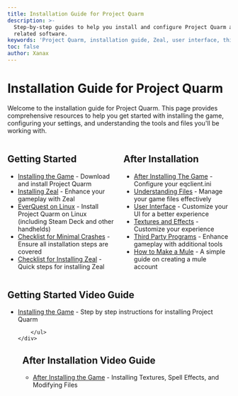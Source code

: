 ```yaml
---
title: Installation Guide for Project Quarm
description: >-
  Step-by-step guides to help you install and configure Project Quarm and
  related software.
keywords: 'Project Quarm, installation guide, Zeal, user interface, third party programs'
toc: false
author: Xanax
---
```


# Installation Guide for Project Quarm

Welcome to the installation guide for Project Quarm. This page provides comprehensive resources to help you get started with installing the game, configuring your settings, and understanding the tools and files you'll be working with.

<div style="display: flex;">
    <div style="flex: 1; margin-right: 10px;">
        <h2>Getting Started</h2>
        <ul>
            <li><a href="{{ 'installing-the-game' | relative_url }}">Installing the Game</a> - Download and install Project Quarm</li>
            <li><a href="{{ 'installing-the-game#step-4-installing-zeal-' | relative_url }}">Installing Zeal</a> - Enhance your gameplay with Zeal</li>
            <li><a href="https://quarm.guide/2024/09/13/linux-and-steam-deck-install-guide/">EverQuest on Linux</a> - Install Project Quarm on Linux (including Steam Deck and other handhelds)</li>
            <li><a href="https://quarm.guide/2024/04/20/xanaxs-checklist-for-minimal-crashes/">Checklist for Minimal Crashes</a> - Ensure all installation steps are covered</li>
            <li><a href="https://quarm.guide/2024/10/05/xanaxs-checklist-for-zeal/">Checklist for Installing Zeal</a> - Quick steps for installing Zeal</li>
        </ul>
    </div>
    <div style="flex: 1; margin-left: 10px;">
        <h2>After Installation</h2>
        <ul>
            <li><a href="{{ 'after-installing-the-game' | relative_url }}">After Installing The Game</a> - Configure your eqclient.ini</li>
            <li><a href="{{ 'after-installing-the-game#characters-logs-spell-sets-and-screenshots' | relative_url }}">Understanding Files</a> - Manage your game files effectively</li>
            <li><a href="{{ 'after-installing-the-game#controlling-your-user-interface' | relative_url }}">User Interface</a> - Customize your UI for a better experience</li>
            <li><a href="{{ 'textures-and-effects' | relative_url }}">Textures and Effects</a> - Customize your experience</li>
            <li><a href="{{ 'third-party-programs' | relative_url }}">Third Party Programs</a> - Enhance gameplay with additional tools</li>
            <li><a href="https://quarm.guide/2024/07/09/how-to-make-a-mule/">How to Make a Mule</a> - A simple guide on creating a mule account</li>
        </ul>
    </div>
</div>

<div style="display: flex;">
    <div style="flex: 1; margin-right: 10px;">
        <h2>Getting Started Video Guide</h2>
        <ul>
            <li><a href="https://www.youtube.com/watch?v=aM0MX67me5Y" aria-label="Installing the Game - Step by step instructions for installing Project Quarm">Installing the Game</a> - Step by step instructions for installing Project Quarm</li>
            
        </ul>
    </div>
   <div style="flex: 1; margin-left: 10px;">
        <h2>After Installation Video Guide</h2>
        <ul>
            <li><a href="https://www.youtube.com/watch?v=tmU_5kBZbu8" aria-label="After Installing the Game - Installing Textures, Spell Effects, and Modifying Files">After Installing the Game</a> - Installing Textures, Spell Effects, and Modifying Files</li>
        </ul>
    </div>
</div>
